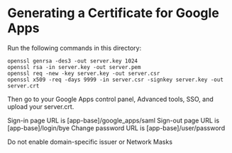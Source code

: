 Generating a Certificate for Google Apps
========================================

Run the following commands in this directory:

    openssl genrsa -des3 -out server.key 1024
    openssl rsa -in server.key -out server.pem
    openssl req -new -key server.key -out server.csr
    openssl x509 -req -days 9999 -in server.csr -signkey server.key -out server.crt

Then go to your Google Apps control panel, Advanced tools, SSO, and upload your server.crt.

Sign-in page URL is [app-base]/google_apps/saml
Sign-out page URL is [app-base]/login/bye
Change password URL is [app-base]/user/password

Do not enable domain-specific issuer or Network Masks
